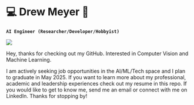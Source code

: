# 💻 Drew Meyer 🤖
**`AI Engineer (Researcher/Developer/Hobbyist)`**

<picture>
  <source
    srcset="https://github-readme-stats.vercel.app/api?username=drewku42&show_icons=true&theme=dark"
    media="(prefers-color-scheme: dark)"
  />
  <source
    srcset="https://github-readme-stats.vercel.app/api?username=drewku42&show_icons=true"
    media="(prefers-color-scheme: light), (prefers-color-scheme: no-preference)"
  />
  <img src="https://github-readme-stats.vercel.app/api?username=drewku42&show_icons=true" />
</picture>

Hey, thanks for checking out my GitHub. Interested in Computer Vision and Machine Learning.

I am actively seeking job opportunities in the AI/ML/Tech space and I plan to graduate in May 2025. If you want to learn more about my professional, academic and leadership experiences check out my resume in this repo. If you would like to get to know me, send me an email or connect with me on LinkedIn. Thanks for stopping by!
